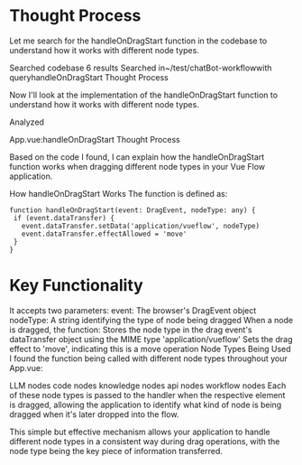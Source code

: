 # Thought Process

Let me search for the handleOnDragStart function in the codebase to understand how it works with different node types.

Searched codebase
6 results
Searched in~/test/chatBot-workflowwith queryhandleOnDragStart
Thought Process

Now I'll look at the implementation of the handleOnDragStart function to understand how it works with different node types.

Analyzed

App.vue:handleOnDragStart
Thought Process




Based on the code I found, I can explain how the handleOnDragStart function works when dragging different node types in your Vue Flow application.

How handleOnDragStart Works
The function is defined as:

```
function handleOnDragStart(event: DragEvent, nodeType: any) {
 if (event.dataTransfer) {
   event.dataTransfer.setData('application/vueflow', nodeType)
   event.dataTransfer.effectAllowed = 'move'
 }
}
```

# Key Functionality
It accepts two parameters:
event: The browser's DragEvent object
nodeType: A string identifying the type of node being dragged
When a node is dragged, the function:
Stores the node type in the drag event's dataTransfer object using the MIME type 'application/vueflow'
Sets the drag effect to 'move', indicating this is a move operation
Node Types Being Used
I found the function being called with different node types throughout your App.vue:

LLM nodes
code nodes
knowledge nodes
api nodes
workflow nodes
Each of these node types is passed to the handler when the respective element is dragged, allowing the application to identify what kind of node is being dragged when it's later dropped into the flow.

This simple but effective mechanism allows your application to handle different node types in a consistent way during drag operations, with the node type being the key piece of information transferred.
